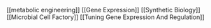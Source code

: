 [[metabolic engineering]]
[[Gene Expression]]
[[Synthetic Biology]]
[[Microbial Cell Factory]]
[[Tuning Gene Expression And Regulation]]
